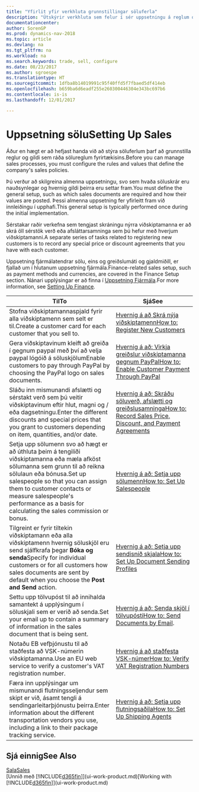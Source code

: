 ```yaml
---
title: "Yfirlit yfir verkhluta grunnstillingar söluferla"
description: "Útskýrir verkhluta sem felur í sér uppsetningu á reglum og gildum til skilgreiningar á sölustefnu og söluferlum."
documentationcenter: 
author: SorenGP
ms.prod: dynamics-nav-2018
ms.topic: article
ms.devlang: na
ms.tgt_pltfrm: na
ms.workload: na
ms.search.keywords: trade, sell, configure
ms.date: 08/23/2017
ms.author: sgroespe
ms.translationtype: HT
ms.sourcegitcommit: 1dfba8b14019991c95f40ffd5f7fbaed5df414eb
ms.openlocfilehash: b659ba6d6eadf255e260300446304e343bc697b6
ms.contentlocale: is-is
ms.lasthandoff: 12/01/2017

---
```

# <a name="setting-up-sales"></a><span data-ttu-id="6164b-103">Uppsetning sölu</span><span class="sxs-lookup"><span data-stu-id="6164b-103">Setting Up Sales</span></span>
<span data-ttu-id="6164b-104">Áður en hægt er að hefjast handa við að stýra söluferlum þarf að grunnstilla reglur og gildi sem ráða sölureglum fyrirtækisins.</span><span class="sxs-lookup"><span data-stu-id="6164b-104">Before you can manage sales processes, you must configure the rules and values that define the company's sales policies.</span></span>

<span data-ttu-id="6164b-105">Þú verður að skilgreina almenna uppsetningu, svo sem hvaða söluskrár eru nauðsynlegar og hvernig gildi þeirra eru settar fram.</span><span class="sxs-lookup"><span data-stu-id="6164b-105">You must define the general setup, such as which sales documents are required and how their values are posted.</span></span> <span data-ttu-id="6164b-106">Þessi almenna uppsetning fer yfirleitt fram við innleiðingu í upphafi.</span><span class="sxs-lookup"><span data-stu-id="6164b-106">This general setup is typically performed once during the initial implementation.</span></span>

<span data-ttu-id="6164b-107">Sérstakar raðir verkefna sem tengjast skráningu nýrra viðskiptamanna er að skrá öll sérstök verð eða afsláttarsamninga sem þú hefur með hverjum viðskiptamanni.</span><span class="sxs-lookup"><span data-stu-id="6164b-107">A separate series of tasks related to registering new customers is to record any special price or discount agreements that you have with each customer.</span></span>

<span data-ttu-id="6164b-108">Uppsetning fjármálatendrar sölu, eins og greiðslumáti og gjaldmiðill, er fjallað um í hlutanum uppsetning fjármála.</span><span class="sxs-lookup"><span data-stu-id="6164b-108">Finance-related sales setup, such as payment methods and currencies, are covered in the Finance Setup section.</span></span> <span data-ttu-id="6164b-109">Nánari upplýsingar er að finna í [Uppsetning Fjármála](finance-setup-finance.md).</span><span class="sxs-lookup"><span data-stu-id="6164b-109">For more information, see [Setting Up Finance](finance-setup-finance.md).</span></span>

| <span data-ttu-id="6164b-110">Til</span><span class="sxs-lookup"><span data-stu-id="6164b-110">To</span></span> | <span data-ttu-id="6164b-111">Sjá</span><span class="sxs-lookup"><span data-stu-id="6164b-111">See</span></span> |
| --- | --- |
| <span data-ttu-id="6164b-112">Stofna viðskiptamannaspjald fyrir alla viðskiptamenn sem selt er til.</span><span class="sxs-lookup"><span data-stu-id="6164b-112">Create a customer card for each customer that you sell to.</span></span> |[<span data-ttu-id="6164b-113">Hvernig á að Skrá nýja viðskiptamenn</span><span class="sxs-lookup"><span data-stu-id="6164b-113">How to: Register New Customers</span></span>](sales-how-register-new-customers.md) |
| <span data-ttu-id="6164b-114">Gera viðskiptavinum kleift að greiða í gegnum paypal með því að velja paypal lógóið á söluskjölum</span><span class="sxs-lookup"><span data-stu-id="6164b-114">Enable customers to pay through PayPal by choosing the PayPal logo on sales documents.</span></span> |[<span data-ttu-id="6164b-115">Hvernig á að: Virkja greiðslur viðskiptamanna gegnum PayPal</span><span class="sxs-lookup"><span data-stu-id="6164b-115">How to: Enable Customer Payment Through PayPal</span></span>](sales-how-enable-payment-service-extensions.md) |
| <span data-ttu-id="6164b-116">Sláðu inn mismunandi afslætti og sérstakt verð sem þú veitir viðskiptavinum eftir hlut, magni og / eða dagsetningu.</span><span class="sxs-lookup"><span data-stu-id="6164b-116">Enter the different discounts and special prices that you grant to customers depending on item, quantities, and/or date.</span></span> |[<span data-ttu-id="6164b-117">Hvernig á að: Skráðu söluverð, afslætti og greiðslusamninga</span><span class="sxs-lookup"><span data-stu-id="6164b-117">How to: Record Sales Price, Discount, and Payment Agreements</span></span>](sales-how-record-sales-price-discount-payment-agreements.md) |
| <span data-ttu-id="6164b-118">Setja upp sölumenn svo að hægt er að úthluta þeim á tengiliði viðskiptamanna eða mæla afköst sölumanna sem grunn til að reikna sölulaun eða bónusa.</span><span class="sxs-lookup"><span data-stu-id="6164b-118">Set up salespeople so that you can assign them to customer contacts or measure salespeople's performance as a basis for calculating the sales commission or bonus.</span></span> |[<span data-ttu-id="6164b-119">Hvernig á að: Setja upp sölumenn</span><span class="sxs-lookup"><span data-stu-id="6164b-119">How to: Set Up Salespeople</span></span>](sales-how-setup-salespeople.md) |
| <span data-ttu-id="6164b-120">Tilgreint er fyrir tiltekin viðskiptamann eða alla viðskiptamenn hvernig söluskjöl eru send sjálfkrafa þegar **Bóka og senda**</span><span class="sxs-lookup"><span data-stu-id="6164b-120">Specify for individual customers or for all customers how sales documents are sent by default when you choose the **Post and Send** action.</span></span> |[<span data-ttu-id="6164b-121">Hvernig á að: Setja upp sendisnið skjala</span><span class="sxs-lookup"><span data-stu-id="6164b-121">How to: Set Up Document Sending Profiles</span></span>](sales-how-setup-document-send-profiles.md) |
| <span data-ttu-id="6164b-122">Settu upp tölvupóst til að innihalda samantekt á upplýsingum í söluskjali sem er verið að senda.</span><span class="sxs-lookup"><span data-stu-id="6164b-122">Set your email up to contain a summary of information in the sales document that is being sent.</span></span> |<span data-ttu-id="6164b-123">[Hvernig á að: Senda skjöl í tölvupósti](ui-how-send-documents-email.md)</span><span class="sxs-lookup"><span data-stu-id="6164b-123">[How to: Send Documents by Email](ui-how-send-documents-email.md).</span></span> |
|<span data-ttu-id="6164b-124">Notaðu EB vefþjónustu til að staðfesta að VSK-númerin viðskiptamanna.</span><span class="sxs-lookup"><span data-stu-id="6164b-124">Use an EU web service to verify a customer's VAT registration number.</span></span>|[<span data-ttu-id="6164b-125">Hvernig á að staðfesta VSK-númer</span><span class="sxs-lookup"><span data-stu-id="6164b-125">How to: Verify VAT Registration Numbers</span></span>](finance-setup-vat.md)|
|<span data-ttu-id="6164b-126">Færa inn upplýsingar um mismunandi flutningsseljendur sem skipt er við, ásamt tengli á sendingarleitarþjónustu þeirra.</span><span class="sxs-lookup"><span data-stu-id="6164b-126">Enter information about the different transportation vendors you use, including a link to their package tracking service.</span></span>|[<span data-ttu-id="6164b-127">Hvernig á að: Setja upp flutningsaðila</span><span class="sxs-lookup"><span data-stu-id="6164b-127">How to: Set Up Shipping Agents</span></span>](sales-how-to-set-up-shipping-agents.md)|

## <a name="see-also"></a><span data-ttu-id="6164b-128">Sjá einnig</span><span class="sxs-lookup"><span data-stu-id="6164b-128">See Also</span></span>
[<span data-ttu-id="6164b-129">Sala</span><span class="sxs-lookup"><span data-stu-id="6164b-129">Sales</span></span>](sales-manage-sales.md)  
<span data-ttu-id="6164b-130">[Unnið með [!INCLUDE[d365fin](includes/d365fin_md.md)]](ui-work-product.md)</span><span class="sxs-lookup"><span data-stu-id="6164b-130">[Working with [!INCLUDE[d365fin](includes/d365fin_md.md)]](ui-work-product.md)</span></span>

